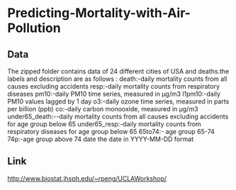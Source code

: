 # Predicting-Mortality-with-Air-Pollution

## Data
The zipped folder contains data of 24 different cities of USA and deaths.the labels and description are as follows :
death:-daily mortality counts from all causes excluding accidents
resp:-daily mortality counts from respiratory diseases
pm10:-daily PM10 time series, measured in μg/m3
l1pm10:-daily PM10 values lagged by 1 day
o3:-daily ozone time series, measured in parts per billion (ppb)
co:-daily carbon monooxide, measured in μg/m3
under65_death:--daily mortality counts from all causes excluding accidents for age group below 65
under65_resp:-daily mortality counts from respiratory diseases for age group below 65
65to74:- age group 65-74
74p:-age group above 74
date the date in YYYY-MM-DD format

## Link
http://www.biostat.jhsph.edu/~rpeng/UCLAWorkshop/